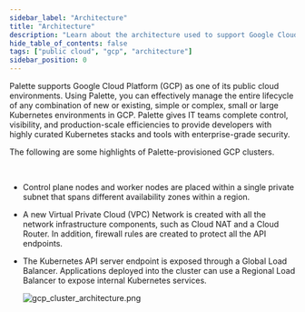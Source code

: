 ```yaml
---
sidebar_label: "Architecture"
title: "Architecture"
description: "Learn about the architecture used to support Google Cloud using Palette."
hide_table_of_contents: false
tags: ["public cloud", "gcp", "architecture"]
sidebar_position: 0
---
```


Palette supports Google Cloud Platform (GCP) as one of its public cloud environments. Using Palette, you can effectively manage the entire lifecycle of any combination of new or existing, simple or complex, small or large Kubernetes environments in GCP. Palette gives IT teams complete control, visibility, and production-scale efficiencies to provide developers with highly curated Kubernetes stacks and tools with enterprise-grade security.

The following are some highlights of Palette-provisioned GCP clusters.

<br />

- Control plane nodes and worker nodes are placed within a single private subnet that spans different availability zones within a region.

- A new Virtual Private Cloud (VPC) Network is created with all the network infrastructure components, such as Cloud NAT and a Cloud Router. In addition, firewall rules are created to protect all the API endpoints.

- The Kubernetes API server endpoint is exposed through a Global Load Balancer. Applications deployed into the cluster can use a Regional Load Balancer to expose internal Kubernetes services.

  ![gcp_cluster_architecture.png](/gcp_cluster_architecture.png)
